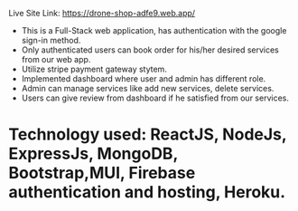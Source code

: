 Live Site Link: https://drone-shop-adfe9.web.app/


* This is a Full-Stack web application, has authentication with the google sign-in method.
* Only authenticated users can book order for his/her desired services from our web app.
* Utilize stripe payment gateway stytem.
* Implemented dashboard where user and admin has different role.
* Admin can manage services like add new services, delete services.
* Users can give review from dashboard if he satisfied from our services. 

# Technology used: ReactJS, NodeJs, ExpressJs, MongoDB, Bootstrap,MUI, Firebase authentication and hosting, Heroku.
